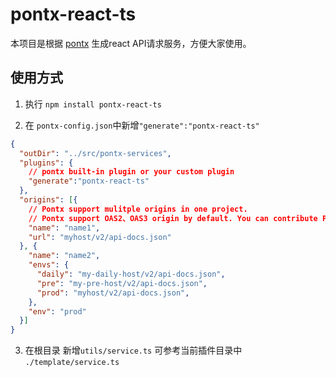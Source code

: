 # pontx-react-ts

本项目是根据 [pontx](https://github.com/pontjs/pontx/blob/main/README.md) 生成react API请求服务，方便大家使用。

## 使用方式 

1. 执行 `npm install pontx-react-ts`

2. 在 `pontx-config.json`中新增`"generate":"pontx-react-ts"`
```json
{
  "outDir": "../src/pontx-services",
  "plugins": {
    // pontx built-in plugin or your custom plugin
    "generate":"pontx-react-ts"
  },
  "origins": [{
    // Pontx support mulitple origins in one project.
    // Pontx support OAS2、OAS3 origin by default. You can contribute Pontx Parse Plugin to support other type of origin.
    "name": "name1",
    "url": "myhost/v2/api-docs.json"
  }, {
    "name": "name2",
    "envs": {
      "daily": "my-daily-host/v2/api-docs.json",
      "pre": "my-pre-host/v2/api-docs.json",
      "prod": "myhost/v2/api-docs.json",
    },
    "env": "prod"
  }]
}
```
3. 在根目录 新增`utils/service.ts` 可参考当前插件目录中 `./template/service.ts`